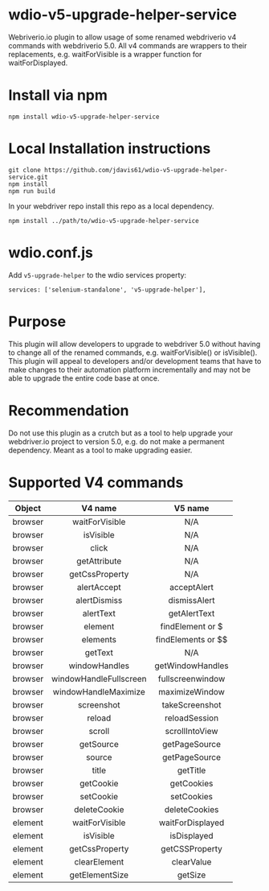 # wdio-v5-upgrade-helper-service
Webriverio.io plugin to allow usage of some renamed webdriverio v4 commands with webdriverio 5.0. All v4 commands are wrappers to their replacements, e.g. waitForVisible is a wrapper function for waitForDisplayed.

# Install via npm
```
npm install wdio-v5-upgrade-helper-service
```

# Local Installation instructions
```
git clone https://github.com/jdavis61/wdio-v5-upgrade-helper-service.git
npm install
npm run build
```
In your webdriver repo install this repo as a local dependency.
```
npm install ../path/to/wdio-v5-upgrade-helper-service
```

# wdio.conf.js
Add `v5-upgrade-helper` to the wdio services property:
```
services: ['selenium-standalone', 'v5-upgrade-helper'],
```

# Purpose
This plugin will allow developers to upgrade to webdriver 5.0 without having to change all of the renamed commands, e.g. waitForVisible() or isVisible(). This plugin will appeal to developers and/or development teams that have to make changes to their automation platform incrementally and may not be able to upgrade the entire code base at once.

# Recommendation
Do not use this plugin as a crutch but as a tool to help upgrade your webdriver.io project to version 5.0, e.g. do not make a permanent dependency. Meant as a tool to make upgrading easier.

# Supported V4 commands
| Object  | V4 name  | V5 name |
| :----:  | :-----:  | :-----: |
| browser | waitForVisible | N/A |
| browser | isVisible | N/A |
| browser | click | N/A |
| browser | getAttribute | N/A |
| browser | getCssProperty | N/A |
| browser | alertAccept | acceptAlert |
| browser | alertDismiss | dismissAlert |
| browser | alertText | getAlertText |
| browser | element | findElement or $ |
| browser | elements | findElements or $$ |
| browser | getText | N/A |
| browser | windowHandles | getWindowHandles |
| browser | windowHandleFullscreen | fullscreenwindow |
| browser | windowHandleMaximize | maximizeWindow |
| browser | screenshot | takeScreenshot |
| browser | reload | reloadSession | 
| browser | scroll | scrollIntoView |
| browser | getSource | getPageSource |
| browser | source | getPageSource |
| browser | title | getTitle |
| browser | getCookie | getCookies |
| browser | setCookie | setCookies |
| browser | deleteCookie | deleteCookies |
| element | waitForVisible | waitForDisplayed |
| element | isVisible | isDisplayed |
| element | getCssProperty | getCSSProperty |
| element | clearElement | clearValue |
| element | getElementSize | getSize |
